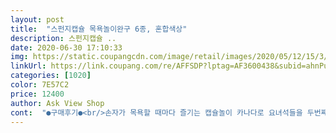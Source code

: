 ```yaml
---
layout: post 
title:  "스펀지캡슐 목욕놀이완구 6종, 혼합색상" 
description: 스펀지캡슐 ..
date: 2020-06-30 17:10:33 
img: https://static.coupangcdn.com/image/retail/images/2020/05/12/15/3/684ad3f0-1114-4fce-99d7-3d846893f09f.jpg 
linkUrl: https://link.coupang.com/re/AFFSDP?lptag=AF3600438&subid=ahnPublicAsk&pageKey=1570410315&itemId=2685349546&vendorItemId=4792555861&traceid=V0-113-dd2885be3c75331b 
categories: [1020] 
color: 7E57C2 
price: 12400 
author: Ask View Shop 
cont:  "●구매후기●<br/>손자가 목욕할 때마다 즐기는 캡슐놀이 카나다로 요녀석들을 두번째 보내고있네요<br/>어린이집 생일선물로 주문했어요.<br/> 남자 아이들이 좋아해요<br/>잘 쓸께요<br/>한번 하면 12개 모두 다 물에 넣고 있습니다.<br/><br/>" 
---
```

